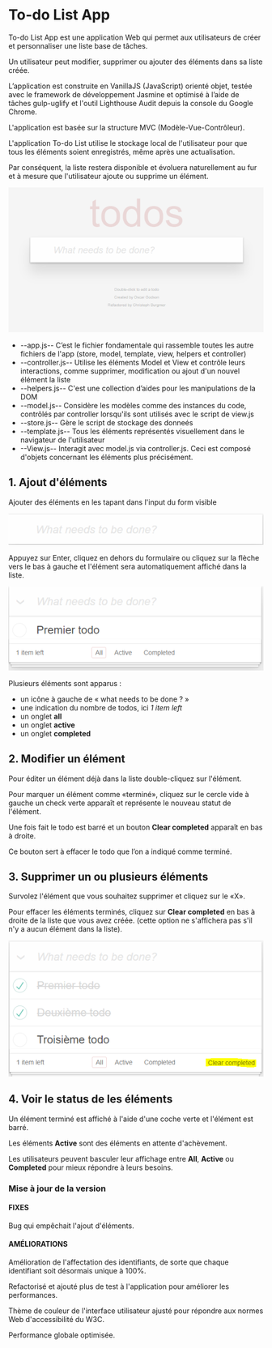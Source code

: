 # To-do List App

To-do List App est une application Web qui permet aux utilisateurs de créer et  personnaliser une liste base de tâches.

Un utilisateur peut modifier, supprimer ou ajouter des éléments dans sa liste créée.

L’application est construite en VanillaJS (JavaScript) orienté objet, testée avec le framework de développement Jasmine et optimisé à l’aide de tâches gulp-uglify et l'outil Lighthouse Audit depuis la console du Google Chrome.

L'application est basée sur la structure MVC (Modèle-Vue-Contrôleur).

L'application To-do List utilise le stockage local de l'utilisateur pour que tous les éléments soient enregistrés, même après une actualisation.

Par conséquent, la liste restera disponible et évoluera naturellement au fur et à mesure que l'utilisateur ajoute ou supprime un élément.

![alt text](https://github.com/mayroj/To-do-list-app/blob/master/documentation/doc_todo.PNG)

* --app.js-- C’est le fichier fondamentale qui rassemble toutes les autre fichiers de l'app (store, model, template, view, helpers et controller)
* --controller.js-- Utilise les éléments Model et View et contrôle leurs interactions, comme supprimer, modification ou ajout d'un nouvel élément la liste
* --helpers.js-- C'est une collection d’aides pour les manipulations de la DOM
* --model.js-- Considère les modèles comme des instances du code, contrôlés par controller lorsqu'ils sont utilisés avec le script de view.js
* --store.js-- Gère le script de stockage des donneés
* --template.js-- Tous les éléments représentés visuellement dans le navigateur de l'utilisateur
* --View.js-- Interagit avec model.js via controller.js. Ceci est composé d'objets concernant les éléments plus précisément.

## 1. Ajout d'éléments
Ajouter des éléments en les tapant dans l'input du form visible

![alt text](https://github.com/mayroj/To-do-list-app/blob/master/documentation/doc_creer_todo.PNG)

Appuyez sur Enter, cliquez en dehors du formulaire ou cliquez sur la flèche vers le bas à gauche et l'élément sera automatiquement affiché dans la liste.

![alt text](https://github.com/mayroj/To-do-list-app/blob/master/documentation/doc_premier_todo.PNG)

Plusieurs éléments sont apparus :
+ un icône à gauche de « what needs to be done ? »
+ une indication du nombre de todos, ici _1 item left_
+ un onglet __all__
+ un onglet __active__
+ un onglet __completed__

## 2. Modifier un élément

Pour éditer un élément déjà dans la liste double-cliquez sur l'élément.

Pour marquer un élément comme «terminé», cliquez sur le cercle vide à gauche un check verte apparaît et représente le nouveau statut de l'élément.

Une fois fait le todo est barré et un bouton __Clear completed__ apparaît en bas à droite. 

Ce bouton sert à effacer le todo que l’on a indiqué comme terminé.

## 3. Supprimer un ou plusieurs éléments

Survolez l'élément que vous souhaitez supprimer et cliquez sur le «X».

Pour effacer les éléments terminés, cliquez sur __Clear completed__ en bas à droite de la liste que vous avez créée. (cette option ne s'affichera pas s'il n'y a aucun élément dans la liste).

![alt text](https://github.com/mayroj/To-do-list-app/blob/master/documentation/doc_supprimer_todo.PNG)

## 4. Voir le status de les éléments

Un élément terminé est affiché à l'aide d'une coche verte et l'élément est barré.

Les éléments __Active__ sont des éléments en attente d'achèvement. 

Les utilisateurs peuvent basculer leur affichage entre __All__, __Active__ ou __Completed__ pour mieux répondre à leurs besoins.

### Mise à jour de la version

#### FIXES

Bug qui empêchait l'ajout d'éléments.

#### AMÉLIORATIONS

Amélioration de l'affectation des identifiants, de sorte que chaque identifiant soit désormais unique à 100%.

Refactorisé et ajouté plus de test à l'application pour améliorer les performances.

Thème de couleur de l'interface utilisateur ajusté pour répondre aux normes Web d'accessibilité du W3C.

Performance globale optimisée.

